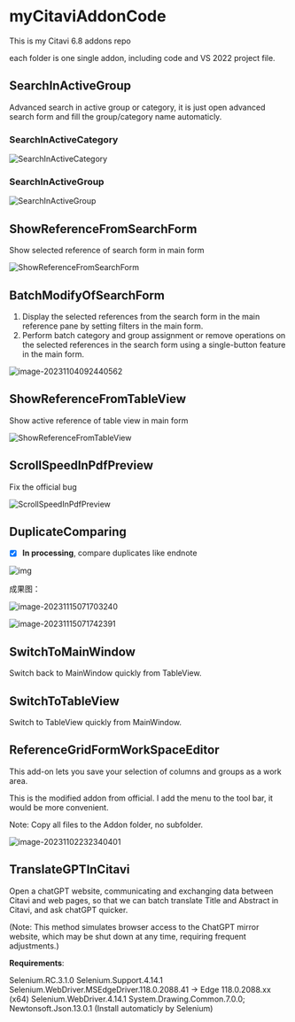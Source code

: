 # myCitaviAddonCode
 This is my Citavi 6.8 addons repo

each folder is one single addon, including code and VS 2022 project file.



## SearchInActiveGroup

Advanced search in active group or category, it is just open advanced search form and fill the group/category name automaticly.

### SearchInActiveCategory

![SearchInActiveCategory](vx_images/SearchInActiveCategory.gif)

### SearchInActiveGroup

![SearchInActiveGroup](vx_images/SearchInActiveGroup.gif)

## ShowReferenceFromSearchForm

Show selected reference of search form in main form

![ShowReferenceFromSearchForm](vx_images/ShowReferenceFromSearchForm.gif)

## BatchModifyOfSearchForm

1. Display the selected references from the search form in the main reference pane by setting filters in the main form.
2. Perform batch category and group assignment or remove operations on the selected references in the search form using a single-button feature in the main form.

![image-20231104092440562](vx_images/image-20231104092440562.png)

## ShowReferenceFromTableView

Show active reference of table view in main form

![ShowReferenceFromTableView](vx_images/ShowReferenceFromTableView.gif)



## ScrollSpeedInPdfPreview

Fix the official bug

![ScrollSpeedInPdfPreview](vx_images/ScrollSpeedInPdfPreview.gif)

## DuplicateComparing

- [x] **In processing**, compare duplicates like endnote



![img](vx_images/v2-54b25fe6df839ec8904d0261459347f6_r.jpg)

成果图：

![image-20231115071703240](vx_images/image-20231115071703240.png)

![image-20231115071742391](vx_images/image-20231115071742391.png)

## SwitchToMainWindow

Switch back to MainWindow quickly from TableView.

## SwitchToTableView

Switch to TableView quickly from MainWindow.

## ReferenceGridFormWorkSpaceEditor

This add-on lets you save your selection of columns and groups as a work area.

This is the modified addon from official. I add the menu to the tool bar, it would be more convenient. 

Note: Copy all files to the Addon folder, no subfolder.

![image-20231102232340401](vx_images/image-20231102232340401.png) 

## TranslateGPTInCitavi

Open a chatGPT website, communicating and exchanging data between Citavi and web pages, so that we can batch translate Title and Abstract in Citavi, and ask chatGPT quicker. 

(Note: This method simulates browser access to the ChatGPT mirror website, which may be shut down at any time, requiring frequent adjustments.)

**Requirements**: 

Selenium.RC.3.1.0
Selenium.Support.4.14.1
Selenium.WebDriver.MSEdgeDriver.118.0.2088.41 -> Edge 118.0.2088.xx (x64)
Selenium.WebDriver.4.14.1
System.Drawing.Common.7.0.0; Newtonsoft.Json.13.0.1 (Install automaticly by Selenium)



